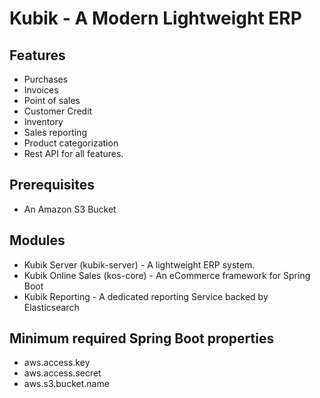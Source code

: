 # Kubik - A Modern Lightweight ERP

## Features

* Purchases
* Invoices
* Point of sales
* Customer Credit
* Inventory
* Sales reporting
* Product categorization
* Rest API for all features.

## Prerequisites

* An Amazon S3 Bucket

## Modules

* Kubik Server (kubik-server) - A lightweight ERP system.
* Kubik Online Sales (kos-core) - An eCommerce framework for Spring Boot
* Kubik Reporting - A dedicated reporting Service backed by Elasticsearch

## Minimum required Spring Boot properties

* aws.access.key
* aws.access.secret
* aws.s3.bucket.name
